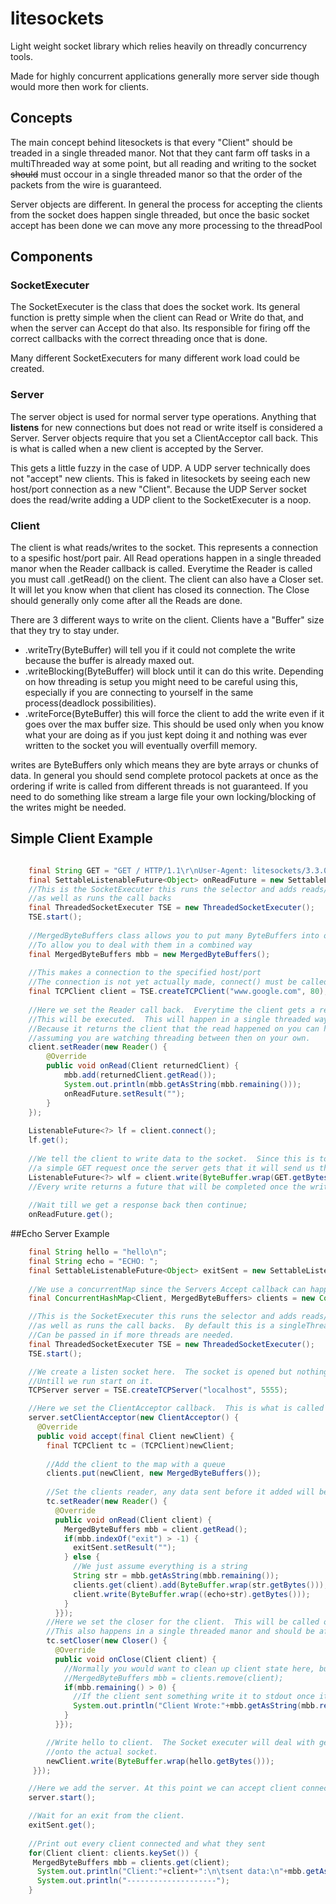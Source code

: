 # litesockets
Light weight socket library which relies heavily on threadly concurrency tools.

Made for highly concurrent applications generally more server side though would more then work for clients.

## Concepts

The main concept behind litesockets is that every "Client" should be treaded in a single threaded manor.  Not that they cant farm off tasks in a multiThreaded way at some point, but all reading and writing to the socket ~~should~~ must occour in a single threaded manor so that the order of the packets from the wire is guaranteed.

Server objects are different.  In general the process for accepting the clients from the socket does happen single threaded, but once the basic socket accept has been done we can move any more processing to the threadPool

## Components

### SocketExecuter

The SocketExecuter is the class that does the socket work.  Its general function is pretty simple when the client can Read or Write do that, and when the server can Accept do that also.  Its responsible for firing off the correct callbacks with the correct threading once that is done.

Many different SocketExecuters for many different work load could be created.

### Server

The server object is used for normal server type operations.  Anything that **listens** for new connections but does not read or write itself is considered a Server.  Server objects require that you set a ClientAcceptor call back.  This is what is called when a new client is accepted by the Server.

This gets a little fuzzy in the case of UDP.  A UDP server technically does not "accept" new clients.  This is faked in litesockets by seeing each new host/port connection as a new "Client".  Because the UDP Server socket does the read/write adding a UDP client to the SocketExecuter is a noop.

### Client

The client is what reads/writes to the socket.  This represents a connection to a spesific host/port pair.
All Read operations happen in a single threaded manor when the Reader callback is called.  Everytime the Reader is called you must call .getRead() on the client.  The client can also have a Closer set.  It will let you know when that client has closed its connection.  The Close should generally only come after all the Reads are done. 

There are 3 different ways to write on the client.  Clients have a "Buffer" size that they try to stay under.  

-  .writeTry(ByteBuffer) will tell you if it could not complete the write because the buffer is already maxed out.  
-  .writeBlocking(ByteBuffer) will block until it can do this write.  Depending on how threading is setup you might need to be careful using this, especially if you are connecting to yourself in the same process(deadlock possibilities).
-  .writeForce(ByteBuffer) this will force the client to add the write even if it goes over the max buffer size.  This should be used only when you know what your are doing as if you just kept doing it and nothing was ever written to the socket you will eventually overfill memory.

writes are ByteBuffers only which means they are byte arrays or chunks of data.  In general you should send complete protocol packets at once as the ordering if write is called from different threads is not guaranteed.  If you need to do something like stream a large file your own locking/blocking of the writes might be needed.



## Simple Client Example

```java

    final String GET = "GET / HTTP/1.1\r\nUser-Agent: litesockets/3.3.0\r\nHost: www.google.com\r\nAccept: */*\r\n\r\n";
    final SettableListenableFuture<Object> onReadFuture = new SettableListenableFuture<Object>(false);
    //This is the SocketExecuter this runs the selector and adds reads/writes to the clients
    //as well as runs the call backs 
    final ThreadedSocketExecuter TSE = new ThreadedSocketExecuter();
    TSE.start();
    
    //MergedByteBuffers class allows you to put many ByteBuffers into one object
    //To allow you to deal with them in a combined way
    final MergedByteBuffers mbb = new MergedByteBuffers();
    
    //This makes a connection to the specified host/port
    //The connection is not yet actually made, connect() must be called to do that.
    final TCPClient client = TSE.createTCPClient("www.google.com", 80);
    
    //Here we set the Reader call back.  Everytime the client gets a read
    //This will be executed.  This will happen in a single threaded way per client.
    //Because it returns the client that the read happened on you can have 1 Reader for many clients
    //assuming you are watching threading between then on your own.
    client.setReader(new Reader() {
        @Override
        public void onRead(Client returnedClient) {
            mbb.add(returnedClient.getRead());
            System.out.println(mbb.getAsString(mbb.remaining()));
            onReadFuture.setResult("");
        }
    });
    
    ListenableFuture<?> lf = client.connect();
    lf.get();
    
    //We tell the client to write data to the socket.  Since this is to an http server we send
    //a simple GET request once the server gets that it will send us the response.
    ListenableFuture<?> wlf = client.write(ByteBuffer.wrap(GET.getBytes()));
    //Every write returns a future that will be completed once the write has been handed off to the OS.
    
    //Wait till we get a response back then continue;
    onReadFuture.get();

```

##Echo Server Example

```java
    final String hello = "hello\n";
    final String echo = "ECHO: ";
    final SettableListenableFuture<Object> exitSent = new SettableListenableFuture<Object>(false); 
    
    //We use a concurrentMap since the Servers Accept callback can happen on any thread in the threadpool
    final ConcurrentHashMap<Client, MergedByteBuffers> clients = new ConcurrentHashMap<Client, MergedByteBuffers>();

    //This is the SocketExecuter this runs the selector and adds reads/writes to the clients
    //as well as runs the call backs.  By default this is a singleThreadPool, a threadpool
    //Can be passed in if more threads are needed.
    final ThreadedSocketExecuter TSE = new ThreadedSocketExecuter();
    TSE.start();

    //We create a listen socket here.  The socket is opened but nothing can be accepted
    //Untill we run start on it.
    TCPServer server = TSE.createTCPServer("localhost", 5555);

    //Here we set the ClientAcceptor callback.  This is what is called when a new client connects to the server.
    server.setClientAcceptor(new ClientAcceptor() {
      @Override
      public void accept(final Client newClient) {
        final TCPClient tc = (TCPClient)newClient;
        
        //Add the client to the map with a queue
        clients.put(newClient, new MergedByteBuffers());
        
        //Set the clients reader, any data sent before it added will be called as soon as we add the reader.        
        tc.setReader(new Reader() {
          @Override
          public void onRead(Client client) {
            MergedByteBuffers mbb = client.getRead();
            if(mbb.indexOf("exit") > -1) {
              exitSent.setResult("");
            } else {
              //We just assume everything is a string 
              String str = mbb.getAsString(mbb.remaining());
              clients.get(client).add(ByteBuffer.wrap(str.getBytes()));
              client.write(ByteBuffer.wrap((echo+str).getBytes()));
            }
          }});
        //Here we set the closer for the client.  This will be called only once when the socket is closed.
        //This also happens in a single threaded manor and should be after all the reads are processed for the client.
        tc.setCloser(new Closer() {
          @Override
          public void onClose(Client client) {
            //Normally you would want to clean up client state here, but we save everything for this servers exit.
            //MergedByteBuffers mbb = clients.remove(client);
            if(mbb.remaining() > 0) {
              //If the client sent something write it to stdout once it closed
              System.out.println("Client Wrote:"+mbb.getAsString(mbb.remaining()));
            }
          }});

        //Write hello to client.  The Socket executer will deal with getting it
        //onto the actual socket.
        newClient.write(ByteBuffer.wrap(hello.getBytes()));
     }});

    //Here we add the server. At this point we can accept client connections.
    server.start();

    //Wait for an exit from the client.
    exitSent.get();
    
    //Print out every client connected and what they sent
    for(Client client: clients.keySet()) {
     MergedByteBuffers mbb = clients.get(client);
      System.out.println("Client:"+client+":\n\tsent data:\n"+mbb.getAsString(mbb.remaining()));
      System.out.println("--------------------");
    }

```



